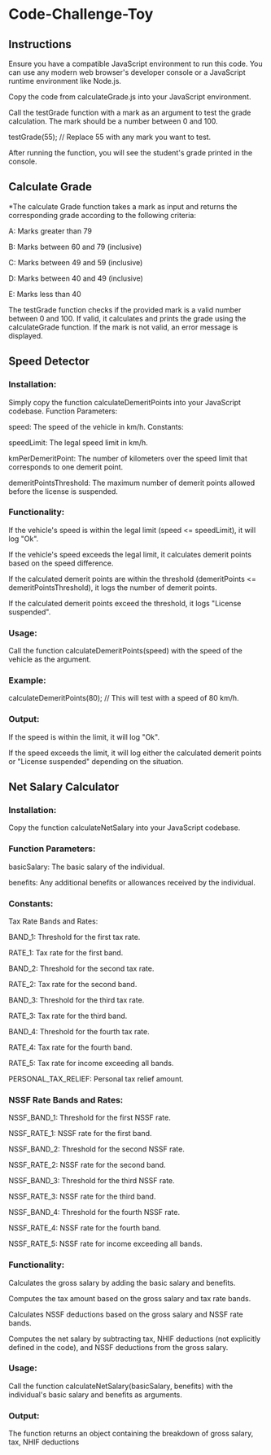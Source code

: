# Code-Challenge-Toy
## Instructions

Ensure you have a compatible JavaScript environment to run this code. You can use any modern web browser's developer console or a JavaScript runtime environment like Node.js.

Copy the code from calculateGrade.js into your JavaScript environment.

Call the testGrade function with a mark as an argument to test the grade calculation. The mark should be a number between 0 and 100.


testGrade(55); // Replace 55 with any mark you want to test.

After running the function, you will see the student's grade printed in the console.


## Calculate Grade

*The calculate Grade function takes a mark as input and returns the corresponding grade according to the following criteria:

A: Marks greater than 79

B: Marks between 60 and 79 (inclusive)

C: Marks between 49 and 59 (inclusive)

D: Marks between 40 and 49 (inclusive)

E: Marks less than 40

The testGrade function checks if the provided mark is a valid number between 0 and 100. If valid, it calculates and prints the grade using the calculateGrade function. If the mark is not valid, an error message is displayed.

## Speed Detector

### Installation:

Simply copy the function calculateDemeritPoints into your JavaScript codebase.
Function Parameters:

speed: The speed of the vehicle in km/h.
Constants:

speedLimit: The legal speed limit in km/h.

kmPerDemeritPoint: The number of kilometers over the speed limit that corresponds to one demerit point.

demeritPointsThreshold: The maximum number of demerit points allowed before the license is suspended.
### Functionality:

If the vehicle's speed is within the legal limit (speed <= speedLimit), it will log "Ok".

If the vehicle's speed exceeds the legal limit, it calculates demerit points based on the speed difference.

If the calculated demerit points are within the threshold (demeritPoints <= demeritPointsThreshold), it logs the number of demerit points.

If the calculated demerit points exceed the threshold, it logs "License suspended".

### Usage:

Call the function calculateDemeritPoints(speed) with the speed of the vehicle as the argument.

### Example:

calculateDemeritPoints(80); // This will test with a speed of 80 km/h.

### Output:

If the speed is within the limit, it will log "Ok".

If the speed exceeds the limit, it will log either the calculated demerit points or "License suspended" depending on the situation.


## Net Salary Calculator

### Installation:

Copy the function calculateNetSalary into your JavaScript codebase.

### Function Parameters:

basicSalary: The basic salary of the individual.

benefits: Any additional benefits or allowances received by the individual.

### Constants:

Tax Rate Bands and Rates:

BAND_1: Threshold for the first tax rate.

RATE_1: Tax rate for the first band.

BAND_2: Threshold for the second tax rate.

RATE_2: Tax rate for the second band.

BAND_3: Threshold for the third tax rate.

RATE_3: Tax rate for the third band.

BAND_4: Threshold for the fourth tax rate.

RATE_4: Tax rate for the fourth band.

RATE_5: Tax rate for income exceeding all bands.

PERSONAL_TAX_RELIEF: Personal tax relief amount.

### NSSF Rate Bands and Rates:

NSSF_BAND_1: Threshold for the first NSSF rate.

NSSF_RATE_1: NSSF rate for the first band.

NSSF_BAND_2: Threshold for the second NSSF rate.

NSSF_RATE_2: NSSF rate for the second band.

NSSF_BAND_3: Threshold for the third NSSF rate.

NSSF_RATE_3: NSSF rate for the third band.

NSSF_BAND_4: Threshold for the fourth NSSF rate.

NSSF_RATE_4: NSSF rate for the fourth band.

NSSF_RATE_5: NSSF rate for income exceeding all bands.

### Functionality:

Calculates the gross salary by adding the basic salary and benefits.

Computes the tax amount based on the gross salary and tax rate bands.

Calculates NSSF deductions based on the gross salary and NSSF rate bands.

Computes the net salary by subtracting tax, NHIF deductions (not explicitly defined in the code), and NSSF deductions from the gross salary.

### Usage:

Call the function calculateNetSalary(basicSalary, benefits) with the individual's basic salary and benefits as arguments.

### Output:

The function returns an object containing the breakdown of gross salary, tax, NHIF deductions 
